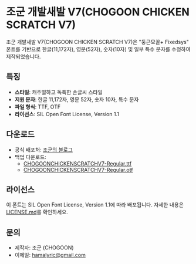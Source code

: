 # 조군 개발새발 V7(CHOGOON CHICKEN SCRATCH V7)

조군 개발새발 V7(CHOGOON CHICKEN SCRATCH V7)은 "둥근모꼴+ Fixedsys" 폰트를 기반으로 한글(11,172자), 영문(52자), 숫자(10자) 및 일부 특수 문자를 수정하여 제작되었습니다.

## 특징
- **스타일**: 캐주얼하고 독특한 손글씨 스타일
- **지원 문자**: 한글 11,172자, 영문 52자, 숫자 10자, 특수 문자
- **파일 형식**: TTF, OTF
- **라이선스**: SIL Open Font License, Version 1.1

## 다운로드
- 공식 배포처: [조군의 블로그](https://blog.naver.com/hamalyric/223770335047)
- 백업 다운로드:
  - [CHOGOONCHICKENSCRATCHV7-Regular.ttf](https://github.com/chogoons/CHOGOON-CHICKEN-SCRATCH-V7/blob/main/CHOGOONCHICKENSCRATCHV7-Regular.ttf)
  - [CHOGOONCHICKENSCRATCHV7-Regular.otf](https://github.com/chogoons/CHOGOON-CHICKEN-SCRATCH-V7/blob/main/CHOGOONCHICKENSCRATCHV7-Regular.otf)

## 라이선스
이 폰트는 SIL Open Font License, Version 1.1에 따라 배포됩니다. 자세한 내용은 [LICENSE.md](https://github.com/chogoons/CHOGOON-CHICKEN-SCRATCH-V7/blob/main/LICENSE.md)를 확인하세요.

## 문의
- 제작자: 조군 (CHOGOON)
- 이메일: hamalyric@gmail.com
